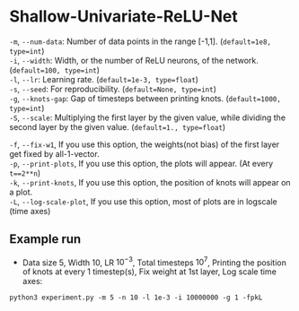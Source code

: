 # Shallow-Univariate-ReLU-Net

`-m`, `--num-data`: Number of data points in the range [-1,1]. (`default=1e8, type=int`)  
`-i`, `--width`: Width, or the number of ReLU neurons, of the network. (`default=100, type=int`)  
`-l`, `--lr`: Learning rate. (`default=1e-3, type=float`)  
`-s`, `--seed`: For reproducibility. (`default=None, type=int`)  
`-g`, `--knots-gap`: Gap of timesteps between printing knots. (`default=1000, type=int`)  
`-S`, `--scale`: Multiplying the first layer by the given value, while dividing the second layer by the given value. (`default=1., type=float`)  

`-f`, `--fix-w1`, If you use this option, the weights(not bias) of the first layer get fixed by all-1-vector.  
`-p`, `--print-plots`, If you use this option, the plots will appear. (At every `t==2**n`)  
`-k`, `--print-knots`, If you use this option, the position of knots will appear on a plot.  
`-L`, `--log-scale-plot`, If you use  this option, most of plots are in logscale (time axes)  

## Example run

- Data size 5, Width 10, LR $10^{-3}$, Total timesteps $10^{7}$, Printing the position of knots at every 1 timestep(s), Fix weight at 1st layer, Log scale time axes: 
```
python3 experiment.py -m 5 -n 10 -l 1e-3 -i 10000000 -g 1 -fpkL
```